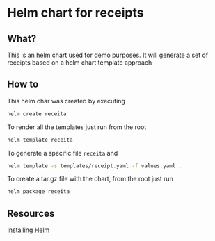 # Helm chart for receipts

## What?

This is an helm chart used for demo purposes. It will generate a set of receipts based on a helm chart template approach

## How to

This helm char was created by executing 
```sh
helm create receita
```

To render all the templates just run from the root 
```sh
helm template receita
```

To generate a specific file `receita` and 

```sh
helm template -s templates/receipt.yaml -f values.yaml .
```

To create a tar.gz file with the chart, from the root just run

```sh
helm package receita
```


## Resources

[Installing Helm](https://helm.sh/docs/intro/install/)
